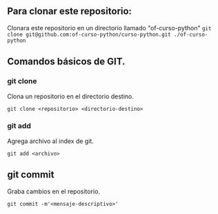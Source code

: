 ## Para clonar este repositorio:
Clonara este repositorio en un directorio llamado "of-curso-python"
`git clone git@github.com:of-curso-python/curso-python.git ./of-curso-python`


## Comandos básicos de GIT.

### git clone
Clona un repositorio en el directorio destino.

`git clone <repositorio> <directorio-destino>`

### git add
 Agrega archivo al index de git.

`git add <archivo>`

## git commit
Graba cambios en el repositorio.

`git commit -m'<mensaje-descriptivo>'`


